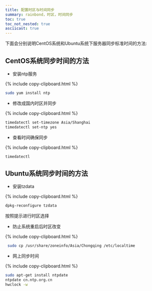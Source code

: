 ```yaml
---
title: 配置时区与时间同步
summary: rainbond，时区，时间同步
toc: true
toc_not_nested: true
asciicast: true
---
```

下面会分别说明CentOS系统和Ubuntu系统下服务器同步标准时间的方法:

## CentOS系统同步时间的方法 

- 安装ntp服务

{% include copy-clipboard.html %} 
```bash
sudo yum install ntp
```

- 修改成国内时区并同步

{% include copy-clipboard.html %}
```bash
timedatectl set-timezone Asia/Shanghai
timedatectl set-ntp yes
```
    
- 查看时间确保同步

{% include copy-clipboard.html %}
```bash
timedatectl
```

## Ubuntu系统同步时间的方法

- 安装tzdata

{% include copy-clipboard.html %}
```bash
dpkg-reconfigure tzdata
```

按照提示进行时区选择

- 防止系统重启后时区改变

{% include copy-clipboard.html %}
 ```bash
  sudo cp /usr/share/zoneinfo/Asia/Chongqing /etc/localtime
  ```

- 网上同步时间

{% include copy-clipboard.html %}
  ```bash
  sudo apt-get install ntpdate
  ntpdate cn.ntp.org.cn
  hwclock -w
  ```